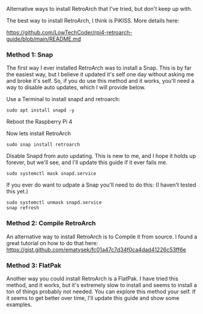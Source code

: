Alternative ways to install RetroArch that I've tried, but don't keep up with.

The best way to install RetroArch, I think is PiKISS.  More details here:

https://github.com/LowTechCoder/rpi4-retroarch-guide/blob/main/README.md

### Method 1: Snap
The first way I ever installed RetroArch was to install a Snap.  This is by far the easiest way, but I believe it updated it's self one day without asking me and broke it's self.  So, if you do use this method and it works, you'll need a way to disable auto updates, which I will provide below.

Use a Terminal to install snapd and retroarch:
```
sudo apt install snapd -y
```
Reboot the Raspberry Pi 4

Now lets install RetroArch
```
sudo snap install retroarch
```
Disable Snapd from auto updating.  This is new to me, and I hope it holds up forever, but we'll see, and I'll update this guide if it ever fails me.
```
sudo systemctl mask snapd.service
```
If you ever do want to udpate a Snap you'll need to do this: (I haven't tested this yet.)
```
sudo systemctl unmask snapd.service
snap refresh
```

### Method 2: Compile RetroArch
An alternative way to install RetroArch is to Compile it from source.  I found a great tutorial on how to do that here:
https://gist.github.com/ematysek/fc01a47c7d34f0ca4dad41226c53ff6e

### Method 3: FlatPak
Another way you could install RetroArch is a FlatPak.  I have tried this method, and it works, but it's extremely slow to install and seems to install a ton of things probably not needed.  You can explore this method your self.  If it seems to get better over time, I'll update this guide and show some examples.

